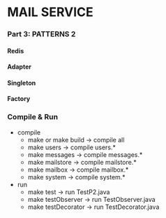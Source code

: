 # MAIL SERVICE

### Part 3: PATTERNS 2

#### Redis

#### Adapter
#### Singleton
#### Factory

### Compile & Run
- compile
  - make  or make build -> compile all
  - make users -> compile users.*
  - make messages -> compile messages.*
  - make mailstore -> compile mailstore.*
  - make mailbox -> compile mailbox.*
  - make system -> compile system.*
- run
  - make test -> run TestP2.java
  - make testObserver -> run TestObserver.java
  - make testDecorator -> run TestDecorator.java

